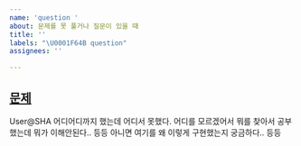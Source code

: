 ```yaml
---
name: 'question '
about: 문제를 못 풀거나 질문이 있을 때
title: ''
labels: "\U0001F64B question"
assignees: ''

---
```


## [문제](https://www.acmicpc.net/)
User@SHA
어디어디까지 했는데 어디서 못했다.
어디를 모르겠어서 뭐를 찾아서 공부했는데 뭐가 이해안된다.. 등등
아니면 여기를 왜 이렇게 구현했는지 궁금하다.. 등등
